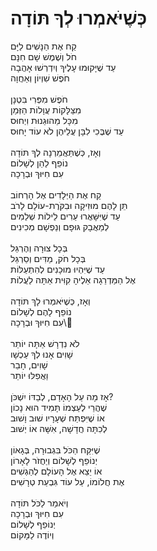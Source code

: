 # כְּשֶׁיֹּאמְרוּ לְךָ תּוֹדָה 

קַח אֶת הַנָּשִׁים לַיָּם\
חֹל וְשֶׁמֶשׁ שָׁם חִנָּם\
עַד שֶׁיָּקוּמוּ עָלֶיךָ וְיִדְרְשׁוּ אָהֲבָה\
חֹפֶשׁ שִׁוְיוֹן וְאַחֲוָה\
\
חֹפֶשׁ מִפְּרִי בִּטְנָן\
מִצַּלָּקוֹת עֲוָלוֹת הַזְּמַן\
מִכָּל מֵהוּגַנוּת וִיְחוּס\
עַד שֶׁבֶּכִי לִבָּן עֲלֵיהֶן לֹא עוֹד יָחוּס\
\
וְאָז, כְּשֶׁתַּאֲמֵרְנָה לְךָ תּוֹדָה\
נוֹפֵף לַהֵן לְשָׁלוֹם \
עִם חִיּוּךְ וּבְרָכָה\
\
קַח אֶת הַיְּלָדִים אֶל הָרְחוֹב\
תֵּן לָהֶם מוּזִיקָה וּבִקֹּרֶת-עוֹלָם לָרֹב\
עַד שֶׁיִּשָּׁאֲרוּ עֵרִים לֵילוֹת שְׁלֵמִים\
לְמַאֲבָק גּוּפָם וְנַפְשָׁם מְכִינִים\
\
בְּכָל צוּרָה וְהֶרְגֵּל\
בְּכָל חֹק, מַדִּים וְסַרְגֵּל\
עַד שֶׁיִּהְיוּ מוּכָנִים לְהִתְעַלּוֹת\
אֶל הַמַּדְרֵגָה אֵלֶיהָ קִוִּית אַתָּה לַעֲלוֹת\
\
וְאָז, כְּשֶׁיֹּאמְרוּ לָךְ תּוֹדָה\
נוֹפֵף לָהֶם לְשָׁלוֹם \
עִם חִיּוּךְ וּבְרָכָה\\
\
לֹא נִדְרָשׁ אַתָּה יוֹתֵר\
שָׁוִים אָנוּ לְךָ עַכְשָׁו\
שָׁוִים, חָבֵר\
וַאֲפִלּוּ יוֹתֵר\
\
אָז מָה עַל הָאָדָם, לְבַדּוֹ יִשְׁכֹּן?\
שֶׁהֲרֵי לְעַצְמוֹ תָּמִיד הוּא נָכוֹן\
אוֹ שֶׁיִּפְתַּח שְׁעָרָיו שׁוּב וָשׁוּב\
לְכִתָּה חֲדָשָׁה, אִשָּׁה אוֹ יְשׁוּב\
\
שֶׁיִּקַּח הַכֹּל בִּגְבוּרָה, בְּגָאוֹן\
יְנוֹפֵף לְשָׁלוֹם וְיַחֲזֹר לָאָרוֹן\
אוֹ יֵצֵא אֶל הָעוֹלָם לְהַגְשִׁים\
אֶת חֲלוֹמוֹ, עַל עוֹד גִּבְעַת טְרָשִׁים\
\
וְיֹאמַר לַכֹּל תּוֹדָה\
עִם חִיּוּךְ וּבְרָכָה\
יְנוֹפֵף לְשָׁלוֹם\
וְיוֹדֶה לַמָּקוֹם